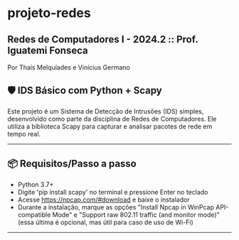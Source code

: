# projeto-redes

## Redes de Computadores I - 2024.2 :: Prof. Iguatemi Fonseca
Por Thaís Melquíades e Vinícius Germano

## 🛡️ IDS Básico com Python + Scapy

Este projeto é um Sistema de Detecção de Intrusões (IDS) simples, desenvolvido como parte da disciplina de Redes de Computadores. Ele utiliza a biblioteca Scapy para capturar e analisar pacotes de rede em tempo real.

---

## 📦 Requisitos/Passo a passo

- Python 3.7+
- Digite 'pip install scapy' no terminal e pressione Enter no teclado
- Acesse https://npcap.com/#download e baixe o instalador
- Durante a instalação, marque as opções "Install Npcap in WinPcap API-compatible Mode" e "Support raw 802.11 traffic (and monitor mode)" (essa última é opcional, mas útil para caso de uso de Wi-Fi)
---
